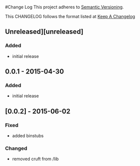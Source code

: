 #Change Log
This project adheres to [Semantic Versioning](http://semver.org/).

This CHANGELOG follows the format listed at [Keep A Changelog](http://keepachangelog.com/)

## Unreleased][unreleased]

### Added
- initial release

## 0.0.1 - 2015-04-30

### Added
- initial release

## [0.0.2] - 2015-06-02

### Fixed
- added binstubs

### Changed
- removed cruft from /lib